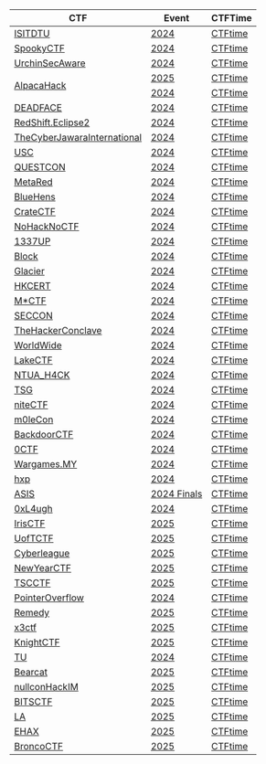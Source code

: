 <table>
  <thead>
    <tr>
      <th> CTF </th>
      <th> Event </th>
      <th> CTFTime </th>
    </tr>
    <tbody>
    <tr>
            <td rowspan=1><a href="ctfs/ISITDTU">ISITDTU</a></td>
            <td><a href="ctfs/ISITDTU/2024">2024</a></td>
            <td><a href="https://ctftime.org/event/2073" target="_blank">CTFtime</a></td>
    </tr>
    <tr>
      <td rowspan=1><a href="ctfs/SpookyCTF">SpookyCTF</a></td>
      <td><a href="ctfs/SpookyCTF/2024">2024</a></td>
      <td><a href="https://ctftime.org/event/2516" target="_blank">CTFtime</a></td>
    </tr>
        <tr>
            <td rowspan=1><a href="ctfs/UrchinSecAware">UrchinSecAware</a></td>
            <td><a href="ctfs/UrchinSecAware/2024">2024</a></td>
            <td><a href="https://ctftime.org/event/2527" target="_blank">CTFtime</a></td>
        </tr>
        <tr>
            <td rowspan=2><a href="ctfs/AlpacaHack">AlpacaHack</a></td>
            <td><a href="ctfs/AlpacaHack/2025">2025</a></td>
            <td><a href="https://ctftime.org/ctf/2633" target="_blank">CTFtime</a></td>
        </tr>
        <tr>
            <td><a href="ctfs/AlpacaHack/2024">2024</a></td>
            <td><a href="https://ctftime.org/ctf/1163" target="_blank">CTFtime</a></td>
        </tr>
      <tr>
            <td rowspan=1><a href="ctfs/DEADFACE">DEADFACE</a></td>
            <td><a href="ctfs/DEADFACE/2024">2024</a></td>
            <td><a href="https://ctftime.org/event/2443" target="_blank">CTFtime</a></td>
        </tr>
      <tr>
            <td rowspan=1><a href="ctfs/RedShift.Eclipse2">RedShift.Eclipse2</a></td>
            <td><a href="ctfs/RedShift.Eclipse2/2024">2024</a></td>
            <td><a href="https://ctftime.org/event/2541" target="_blank">CTFtime</a></td>
        </tr>
      <tr>
            <td rowspan=1><a href="ctfs/TheCyberJawaraInternational">TheCyberJawaraInternational</a></td>
            <td><a href="ctfs/TheCyberJawaraInternational/2024">2024</a></td>
            <td><a href="https://ctftime.org/event/2552" target="_blank">CTFtime</a></td>
        </tr>
      <tr>
            <td rowspan=1><a href="ctfs/USC">USC</a></td>
            <td><a href="ctfs/USC/2024">2024</a></td>
            <td><a href="https://ctftime.org/event/2543" target="_blank">CTFtime</a></td>
        </tr>
              <tr>
            <td rowspan=1><a href="ctfs/QUESTCON">QUESTCON</a></td>
            <td><a href="ctfs/QUESTCON/2024">2024</a></td>
            <td><a href="https://ctftime.org/event/2505" target="_blank">CTFtime</a></td>
        </tr>
            <tr>
            <td rowspan=1><a href="ctfs/MetaRed">MetaRed</a></td>
            <td><a href="ctfs/MetaRed/2024">2024</a></td>
            <td><a href="https://ctftime.org/event/2537" target="_blank">CTFtime</a></td>
        </tr>
              <tr>
            <td rowspan=1><a href="ctfs/BlueHens">BlueHens</a></td>
            <td><a href="ctfs/BlueHens/2024">2024</a></td>
            <td><a href="https://ctftime.org/event/2512" target="_blank">CTFtime</a></td>
        </tr>
                <tr>
            <td rowspan=1><a href="ctfs/CrateCTF">CrateCTF</a></td>
            <td><a href="ctfs/CrateCTF/2024">2024</a></td>
            <td><a href="https://ctftime.org/event/2489" target="_blank">CTFtime</a></td>
        </tr>
                <tr>
            <td rowspan=1><a href="ctfs/NoHackNoCTF">NoHackNoCTF</a></td>
            <td><a href="ctfs/NoHackNoCTF/2024">2024</a></td>
            <td><a href="https://ctftime.org/event/2574" target="_blank">CTFtime</a></td>
        </tr>
                <tr>
            <td rowspan=1><a href="ctfs/1337UP">1337UP</a></td>
            <td><a href="ctfs/1337UP/2024">2024</a></td>
            <td><a href="https://ctftime.org/event/2446" target="_blank">CTFtime</a></td>
        </tr>
               <tr>
            <td rowspan=1><a href="ctfs/Block">Block</a></td>
            <td><a href="ctfs/Block/2024">2024</a></td>
            <td><a href="https://ctftime.org/event/2517 target="_blank">CTFtime</a></td>
        </tr>
                <tr>
            <td rowspan=1><a href="ctfs/Glacier">Glacier</a></td>
            <td><a href="ctfs/Glacier/2024">2024</a></td>
            <td><a href="https://ctftime.org/event/2402" target="_blank">CTFtime</a></td>
        </tr>
                <tr>
            <td rowspan=1><a href="ctfs/HKCERT">HKCERT</a></td>
            <td><a href="ctfs/HKCERT/2024">2024</a></td>
            <td><a href="https://ctftime.org/event/2455" target="_blank">CTFtime</a></td>
        </tr>
              <tr>
            <td rowspan=1><a href="ctfs/MCTF">M*CTF</a></td>
            <td><a href="ctfs/MCTF/2024">2024</a></td>
            <td><a href="https://ctftime.org/event/2534" target="_blank">CTFtime</a></td>
        </tr>
              <tr>
            <td rowspan=1><a href="ctfs/SECCON">SECCON</a></td>
            <td><a href="ctfs/SECCON/2024">2024</a></td>
            <td><a href="https://ctftime.org/event/2478" target="_blank">CTFtime</a></td>
        </tr>
    <tr>
            <td rowspan=1><a href="ctfs/TheHackerConclave">TheHackerConclave</a></td>
            <td><a href="ctfs/TheHackerConclave/2024">2024</a></td>
            <td><a href="https://ctftime.org/event/2575" target="_blank">CTFtime</a></td>
        </tr>
                <tr>
            <td rowspan=1><a href="ctfs/WorldWide">WorldWide</a></td>
            <td><a href="ctfs/WorldWide/2024">2024</a></td>
            <td><a href="https://ctftime.org/event/2572" target="_blank">CTFtime</a></td>
        </tr>
              <tr>
            <td rowspan=1><a href="ctfs/LakeCTF">LakeCTF</a></td>
            <td><a href="ctfs/LakeCTF/2024">2024</a></td>
            <td><a href="https://ctftime.org/event/2502" target="_blank">CTFtime</a></td>
        </tr>
              <tr>
            <td rowspan=1><a href="ctfs/NTUA_H4CK">NTUA_H4CK</a></td>
            <td><a href="ctfs/NTUA_H4CK/2024">2024</a></td>
            <td><a href="https://ctftime.org/event/2571" target="_blank">CTFtime</a></td>
        </tr>
                <tr>
            <td rowspan=1><a href="ctfs/TSG">TSG</a></td>
            <td><a href="ctfs/TSG/2024">2024</a></td>
            <td><a href="https://ctftime.org/event/2424" target="_blank">CTFtime</a></td>
        </tr>
              <tr>
            <td rowspan=1><a href="ctfs/niteCTF">niteCTF</a></td>
            <td><a href="ctfs/niteCTF/2024">2024</a></td>
            <td><a href="https://ctftime.org/event/2461" target="_blank">CTFtime</a></td>
        </tr>
              <tr>
            <td rowspan=1><a href="ctfs/m0leCon">m0leCon</a></td>
            <td><a href="ctfs/m0leCon/2024">2024</a></td>
            <td><a href="https://ctftime.org/event/2578" target="_blank">CTFtime</a></td>
        </tr>
              <tr>
            <td rowspan=1><a href="ctfs/BackdoorCTF">BackdoorCTF</a></td>
            <td><a href="ctfs/BackdoorCTF/2024">2024</a></td>
            <td><a href="https://ctftime.org/event/2153" target="_blank">CTFtime</a></td>
              </tr>
              <tr>
            <td rowspan=1><a href="ctfs/0CTF">0CTF</a></td>
            <td><a href="ctfs/0CTF/2024">2024</a></td>
            <td><a href="https://ctftime.org/event/2448" target="_blank">CTFtime</a></td>
        </tr>
              <tr>
            <td rowspan=1><a href="ctfs/Wargames.MY">Wargames.MY</a></td>
            <td><a href="ctfs/Wargames.MY/2024">2024</a></td>
            <td><a href="https://ctftime.org/event/2597" target="_blank">CTFtime</a></td>
        </tr>
                <tr>
            <td rowspan=1><a href="ctfs/hxp">hxp</a></td>
            <td><a href="ctfs/hxp/2024">2024</a></td>
            <td><a href="https://ctftime.org/event/2437" target="_blank">CTFtime</a></td>
        </tr>
                <tr>
            <td rowspan=1><a href="ctfs/ASIS">ASIS</a></td>
            <td><a href="ctfs/ASIS/2024">2024 Finals</a></td>
            <td><a href="https://ctftime.org/event/2403" target="_blank">CTFtime</a></td>
        </tr>
                        <tr>
            <td rowspan=1><a href="ctfs/0xL4ugh">0xL4ugh</a></td>
            <td><a href="ctfs/0xL4ugh/2024">2024</a></td>
            <td><a href="https://ctftime.org/event/2587" target="_blank">CTFtime</a></td>
        </tr>
        <tr>
            <td rowspan=1><a href="ctfs/IrisCTF">IrisCTF</a></td>
            <td><a href="ctfs/IrisCTF/2025">2025</a></td>
            <td><a href="https://ctftime.org/event/2503/" target="_blank">CTFtime</a></td>
        </tr>
              <tr>
            <td rowspan=1><a href="ctfs/UofTCTF">UofTCTF</a></td>
            <td><a href="ctfs/UofTCTF/2025">2025</a></td>
            <td><a href="https://ctftime.org/event/2570/" target="_blank">CTFtime</a></td>
        </tr>
                    <tr>
            <td rowspan=1><a href="ctfs/Cyberleague">Cyberleague</a></td>
            <td><a href="ctfs/Cyberleague/2025">2025</a></td>
            <td><a href="https://ctftime.org/event/2530/" target="_blank">CTFtime</a></td>
        </tr>
                          <tr>
            <td rowspan=1><a href="ctfs/NewYearCTF">NewYearCTF</a></td>
            <td><a href="ctfs/NewYearCTF/2025">2025</a></td>
            <td><a href="https://ctftime.org/event/2582/" target="_blank">CTFtime</a></td>
        </tr>
              <tr>
            <td rowspan=1><a href="ctfs/TSCCTF">TSCCTF</a></td>
            <td><a href="ctfs/TSCCTF/2025">2025</a></td>
            <td><a href="https://ctftime.org/event/2598" target="_blank">CTFtime</a></td>
        </tr>
              <tr>
            <td rowspan=1><a href="ctfs/PointerOverflow">PointerOverflow</a></td>
            <td><a href="ctfs/PointerOverflow/2024">2024</a></td>
            <td><a href="https://ctftime.org/event/2121" target="_blank">CTFtime</a></td>
        </tr>
              <tr>
            <td rowspan=1><a href="ctfs/Remedy">Remedy</a></td>
            <td><a href="ctfs/Remedy/2025">2025</a></td>
            <td><a href="https://ctftime.org/event/2618" target="_blank">CTFtime</a></td>
        </tr>
              <tr>
            <td rowspan=1><a href="ctfs/x3ctf">x3ctf</a></td>
            <td><a href="ctfs/x3ctf/2025">2025</a></td>
            <td><a href="https://ctftime.org/event/2467" target="_blank">CTFtime</a></td>
        </tr>
                <tr>
            <td rowspan=1><a href="ctfs/KnightCTF">KnightCTF</a></td>
            <td><a href="ctfs/KnightCTF/2025">2025</a></td>
            <td><a href="https://ctftime.org/event/2610" target="_blank">CTFtime</a></td>
        </tr>
        <tr>
            <td rowspan=1><a href="ctfs/TU">TU</a></td>
            <td><a href="ctfs/TU/2024">2024</a></td>
            <td><a href="https://ctftime.org/event/2584" target="_blank">CTFtime</a></td>
        </tr>
          <tr>
            <td rowspan=1><a href="ctfs/Bearcat">Bearcat</a></td>
            <td><a href="ctfs/Bearcat/2025">2025</a></td>
            <td><a href="https://ctftime.org/event/2596" target="_blank">CTFtime</a></td>
        </tr>
              <tr>
            <td rowspan=1><a href="ctfs/nullconHackIM">nullconHackIM</a></td>
            <td><a href="ctfs/nullconHackIM/2025">2025</a></td>
            <td><a href="https://ctftime.org/event/2642" target="_blank">CTFtime</a></td>
        </tr>
              <tr>
            <td rowspan=1><a href="ctfs/BITSCTF">BITSCTF</a></td>
            <td><a href="ctfs/BITSCTF/2025">2025</a></td>
            <td><a href="https://ctftime.org/event/2607" target="_blank">CTFtime</a></td>
        </tr>
              <tr>
            <td rowspan=1><a href="ctfs/LA">LA</a></td>
            <td><a href="ctfs/LA/2025">2025</a></td>
            <td><a href="https://ctftime.org/event/2592" target="_blank">CTFtime</a></td>
        </tr>
              <tr>
            <td rowspan=1><a href="ctfs/EHAX">EHAX</a></td>
            <td><a href="ctfs/EHAX/2025">2025</a></td>
            <td><a href="https://ctftime.org/event/2677" target="_blank">CTFtime</a></td>
        </tr>
          <tr>
            <td rowspan=1><a href="ctfs/BroncoCTF">BroncoCTF</a></td>
            <td><a href="ctfs/BroncoCTF/2025">2025</a></td>
            <td><a href="https://ctftime.org/event/2261" target="_blank">CTFtime</a></td>
        </tr>
      
  </tbody>
  </table>
